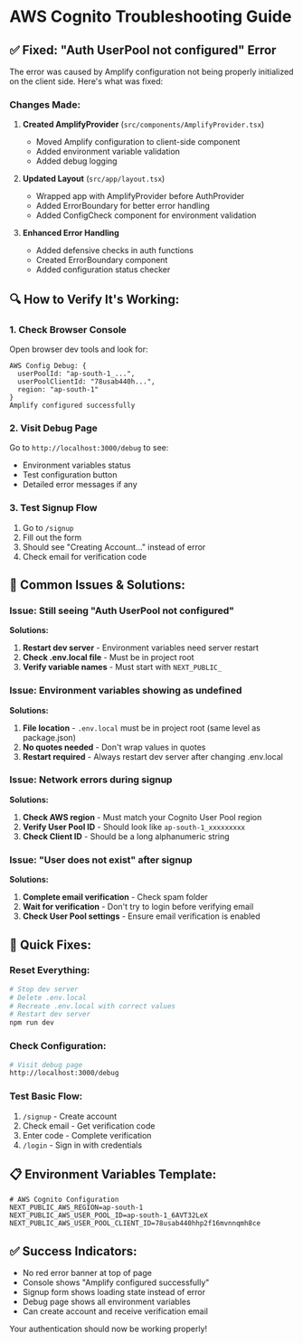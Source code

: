 # AWS Cognito Troubleshooting Guide

## ✅ Fixed: "Auth UserPool not configured" Error

The error was caused by Amplify configuration not being properly initialized on the client side. Here's what was fixed:

### Changes Made:

1. **Created AmplifyProvider** (`src/components/AmplifyProvider.tsx`)
   - Moved Amplify configuration to client-side component
   - Added environment variable validation
   - Added debug logging

2. **Updated Layout** (`src/app/layout.tsx`)
   - Wrapped app with AmplifyProvider before AuthProvider
   - Added ErrorBoundary for better error handling
   - Added ConfigCheck component for environment validation

3. **Enhanced Error Handling**
   - Added defensive checks in auth functions
   - Created ErrorBoundary component
   - Added configuration status checker

## 🔍 How to Verify It's Working:

### 1. Check Browser Console
Open browser dev tools and look for:
```
AWS Config Debug: {
  userPoolId: "ap-south-1_...",
  userPoolClientId: "78usab440h...",
  region: "ap-south-1"
}
Amplify configured successfully
```

### 2. Visit Debug Page
Go to `http://localhost:3000/debug` to see:
- Environment variables status
- Test configuration button
- Detailed error messages if any

### 3. Test Signup Flow
1. Go to `/signup`
2. Fill out the form
3. Should see "Creating Account..." instead of error
4. Check email for verification code

## 🚨 Common Issues & Solutions:

### Issue: Still seeing "Auth UserPool not configured"
**Solutions:**
1. **Restart dev server** - Environment variables need server restart
2. **Check .env.local file** - Must be in project root
3. **Verify variable names** - Must start with `NEXT_PUBLIC_`

### Issue: Environment variables showing as undefined
**Solutions:**
1. **File location** - `.env.local` must be in project root (same level as package.json)
2. **No quotes needed** - Don't wrap values in quotes
3. **Restart required** - Always restart dev server after changing .env.local

### Issue: Network errors during signup
**Solutions:**
1. **Check AWS region** - Must match your Cognito User Pool region
2. **Verify User Pool ID** - Should look like `ap-south-1_xxxxxxxxx`
3. **Check Client ID** - Should be a long alphanumeric string

### Issue: "User does not exist" after signup
**Solutions:**
1. **Complete email verification** - Check spam folder
2. **Wait for verification** - Don't try to login before verifying email
3. **Check User Pool settings** - Ensure email verification is enabled

## 🔧 Quick Fixes:

### Reset Everything:
```bash
# Stop dev server
# Delete .env.local
# Recreate .env.local with correct values
# Restart dev server
npm run dev
```

### Check Configuration:
```bash
# Visit debug page
http://localhost:3000/debug
```

### Test Basic Flow:
1. `/signup` - Create account
2. Check email - Get verification code
3. Enter code - Complete verification
4. `/login` - Sign in with credentials

## 📋 Environment Variables Template:

```env
# AWS Cognito Configuration
NEXT_PUBLIC_AWS_REGION=ap-south-1
NEXT_PUBLIC_AWS_USER_POOL_ID=ap-south-1_6AVT32LeX
NEXT_PUBLIC_AWS_USER_POOL_CLIENT_ID=78usab440hhp2f16mvnnqmh8ce
```

## ✅ Success Indicators:

- No red error banner at top of page
- Console shows "Amplify configured successfully"
- Signup form shows loading state instead of error
- Debug page shows all environment variables
- Can create account and receive verification email

Your authentication should now be working properly!